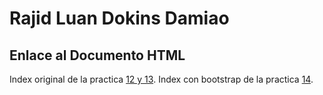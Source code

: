 # Rajid Luan Dokins Damiao
## Enlace al Documento HTML

Index original de la practica [12 y 13](index2.html).
Index con bootstrap de la practica [14](https://rjddd.github.io/Practica12-/).
